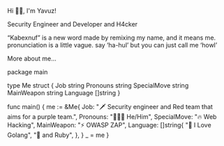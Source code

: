 Hi 👋🏼, I'm Yavuz!


Security Engineer and Developer and H4cker 

“Kabexnuf” is a new word made by remixing my name, and it means me. pronunciation is a little vague. say ‘ha-hul’ but you can just call me ‘howl’





More about me...

package main

type Me struct {
	Job         string
	Pronouns    string
	SpecialMove string
	MainWeapon  string
	Language    []string
}

func main() {
	me := &Me{
		Job:         "🗡 Security engineer and Red team that aims for a purple team.",
		Pronouns:    "🧑🏽‍💻 He/Him",
		SpecialMove: "🔥 Web Hacking",
		MainWeapon:  "⚡️ OWASP ZAP",
		Language: []string{
			"🐹 I Love Golang",
			"💎 and Ruby",
		},
	}
	_ = me
}
